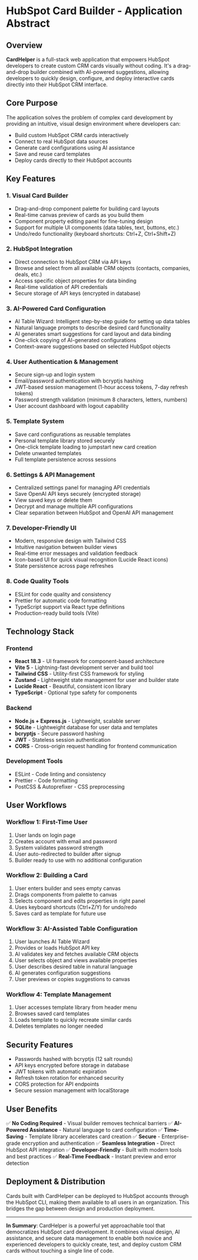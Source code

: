 # HubSpot Card Builder - Application Abstract

## Overview

**CardHelper** is a full-stack web application that empowers HubSpot developers to create custom CRM cards visually without coding. It's a drag-and-drop builder combined with AI-powered suggestions, allowing developers to quickly design, configure, and deploy interactive cards directly into their HubSpot CRM interface.

## Core Purpose

The application solves the problem of complex card development by providing an intuitive, visual design environment where developers can:
- Build custom HubSpot CRM cards interactively
- Connect to real HubSpot data sources
- Generate card configurations using AI assistance
- Save and reuse card templates
- Deploy cards directly to their HubSpot accounts

## Key Features

### 1. **Visual Card Builder**
- Drag-and-drop component palette for building card layouts
- Real-time canvas preview of cards as you build them
- Component property editing panel for fine-tuning design
- Support for multiple UI components (data tables, text, buttons, etc.)
- Undo/redo functionality (keyboard shortcuts: Ctrl+Z, Ctrl+Shift+Z)

### 2. **HubSpot Integration**
- Direct connection to HubSpot CRM via API keys
- Browse and select from all available CRM objects (contacts, companies, deals, etc.)
- Access specific object properties for data binding
- Real-time validation of API credentials
- Secure storage of API keys (encrypted in database)

### 3. **AI-Powered Card Configuration**
- AI Table Wizard: Intelligent step-by-step guide for setting up data tables
- Natural language prompts to describe desired card functionality
- AI generates smart suggestions for card layout and data binding
- One-click copying of AI-generated configurations
- Context-aware suggestions based on selected HubSpot objects

### 4. **User Authentication & Management**
- Secure sign-up and login system
- Email/password authentication with bcryptjs hashing
- JWT-based session management (1-hour access tokens, 7-day refresh tokens)
- Password strength validation (minimum 8 characters, letters, numbers)
- User account dashboard with logout capability

### 5. **Template System**
- Save card configurations as reusable templates
- Personal template library stored securely
- One-click template loading to jumpstart new card creation
- Delete unwanted templates
- Full template persistence across sessions

### 6. **Settings & API Management**
- Centralized settings panel for managing API credentials
- Save OpenAI API keys securely (encrypted storage)
- View saved keys or delete them
- Decrypt and manage multiple API configurations
- Clear separation between HubSpot and OpenAI API management

### 7. **Developer-Friendly UI**
- Modern, responsive design with Tailwind CSS
- Intuitive navigation between builder views
- Real-time error messages and validation feedback
- Icon-based UI for quick visual recognition (Lucide React icons)
- State persistence across page refreshes

### 8. **Code Quality Tools**
- ESLint for code quality and consistency
- Prettier for automatic code formatting
- TypeScript support via React type definitions
- Production-ready build tools (Vite)

## Technology Stack

### Frontend
- **React 18.3** - UI framework for component-based architecture
- **Vite 5** - Lightning-fast development server and build tool
- **Tailwind CSS** - Utility-first CSS framework for styling
- **Zustand** - Lightweight state management for user and builder state
- **Lucide React** - Beautiful, consistent icon library
- **TypeScript** - Optional type safety for components

### Backend
- **Node.js + Express.js** - Lightweight, scalable server
- **SQLite** - Lightweight database for user data and templates
- **bcryptjs** - Secure password hashing
- **JWT** - Stateless session authentication
- **CORS** - Cross-origin request handling for frontend communication

### Development Tools
- ESLint - Code linting and consistency
- Prettier - Code formatting
- PostCSS & Autoprefixer - CSS preprocessing

## User Workflows

### Workflow 1: First-Time User
1. User lands on login page
2. Creates account with email and password
3. System validates password strength
4. User auto-redirected to builder after signup
5. Builder ready to use with no additional configuration

### Workflow 2: Building a Card
1. User enters builder and sees empty canvas
2. Drags components from palette to canvas
3. Selects component and edits properties in right panel
4. Uses keyboard shortcuts (Ctrl+Z/Y) for undo/redo
5. Saves card as template for future use

### Workflow 3: AI-Assisted Table Configuration
1. User launches AI Table Wizard
2. Provides or loads HubSpot API key
3. AI validates key and fetches available CRM objects
4. User selects object and views available properties
5. User describes desired table in natural language
6. AI generates configuration suggestions
7. User previews or copies suggestions to canvas

### Workflow 4: Template Management
1. User accesses template library from header menu
2. Browses saved card templates
3. Loads template to quickly recreate similar cards
4. Deletes templates no longer needed

## Security Features

- Passwords hashed with bcryptjs (12 salt rounds)
- API keys encrypted before storage in database
- JWT tokens with automatic expiration
- Refresh token rotation for enhanced security
- CORS protection for API endpoints
- Secure session management with localStorage

## User Benefits

✅ **No Coding Required** - Visual builder removes technical barriers
✅ **AI-Powered Assistance** - Natural language to card configuration
✅ **Time-Saving** - Template library accelerates card creation
✅ **Secure** - Enterprise-grade encryption and authentication
✅ **Seamless Integration** - Direct HubSpot API integration
✅ **Developer-Friendly** - Built with modern tools and best practices
✅ **Real-Time Feedback** - Instant preview and error detection

## Deployment & Distribution

Cards built with CardHelper can be deployed to HubSpot accounts through the HubSpot CLI, making them available to all users in an organization. This bridges the gap between design and production deployment.

---

**In Summary**: CardHelper is a powerful yet approachable tool that democratizes HubSpot card development. It combines visual design, AI assistance, and secure data management to enable both novice and experienced developers to quickly create, test, and deploy custom CRM cards without touching a single line of code.
